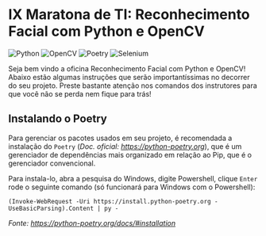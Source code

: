 # IX Maratona de TI: Reconhecimento Facial com Python e OpenCV

![Python](https://img.shields.io/badge/python-3670A0?style=for-the-badge&logo=python&logoColor=ffdd54)
![OpenCV](https://img.shields.io/badge/OpenCV-5C3EE8.svg?style=for-the-badge&logo=OpenCV&logoColor=white)
![Poetry](https://img.shields.io/badge/Poetry-60A5FA.svg?style=for-the-badge&logo=Poetry&logoColor=white)
![Selenium](https://img.shields.io/badge/Selenium-43B02A.svg?style=for-the-badge&logo=Selenium&logoColor=white)

Seja bem vindo a oficina Reconhecimento Facial com Python e OpenCV! Abaixo estão algumas instruções que serão importantíssimas no decorrer do seu projeto. Preste bastante atenção nos comandos dos instrutores para que você não se perda nem fique para trás!

## Instalando o Poetry
Para gerenciar os pacotes usados em seu projeto, é recomendada a instalação do `Poetry` (*Doc. oficial: https://python-poetry.org*), que é um gerenciador de dependências mais organizado em relação ao Pip, que é o gerenciador convencional.

Para instala-lo, abra a pesquisa do Windows, digite Powershell, clique `Enter` rode o seguinte comando (só funcionará para Windows com o Powershell):
```
(Invoke-WebRequest -Uri https://install.python-poetry.org -UseBasicParsing).Content | py -
```
*Fonte: https://python-poetry.org/docs/#installation*
